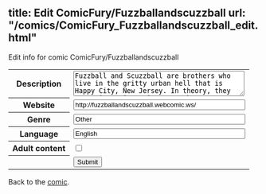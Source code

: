 title: Edit ComicFury/Fuzzballandscuzzball
url: "/comics/ComicFury_Fuzzballandscuzzball_edit.html"
---
Edit info for comic ComicFury/Fuzzballandscuzzball

<form name="comic" action="http://gaepostmail.appspot.com/comic/" method="post">
<table class="comicinfo">
<tr>
<th>Description</th><td><textarea name="description" cols="40" rows="3">Fuzzball and Scuzzball are brothers who live in the gritty urban hell that is Happy City, New Jersey. In theory, they are private investigators. These are their wacky misadventures.</textarea></td>
</tr>
<tr>
<th>Website</th><td><input type="text" name="url" value="http://fuzzballandscuzzball.webcomic.ws/" size="40"/></td>
</tr>
<tr>
<th>Genre</th><td><input type="text" name="genre" value="Other" size="40"/></td>
</tr>
<tr>
<th>Language</th><td><input type="text" name="language" value="English" size="40"/></td>
</tr>
<tr>
<th>Adult content</th><td><input type="checkbox" name="adult" value="adult" /></td>
</tr>
<tr>
<th></th><td>
<input type="hidden" name="comic" value="ComicFury_Fuzzballandscuzzball" />
<input type="submit" name="submit" value="Submit" />
</td>
</tr>
</table>
</form>

Back to the [comic](ComicFury_Fuzzballandscuzzball.html).
